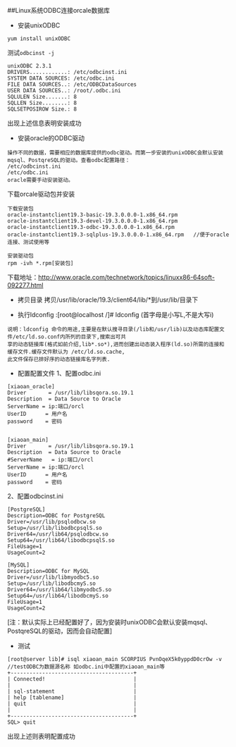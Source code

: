 ##Linux系统ODBC连接orcale数据库

- 安装unixODBC
```text
yum install unixODBC
```
测试`odbcinst -j`
```text
unixODBC 2.3.1
DRIVERS............: /etc/odbcinst.ini
SYSTEM DATA SOURCES: /etc/odbc.ini
FILE DATA SOURCES..: /etc/ODBCDataSources
USER DATA SOURCES..: /root/.odbc.ini
SQLULEN Size.......: 8
SQLLEN Size........: 8
SQLSETPOSIROW Size.: 8
```
出现上述信息表明安装成功

- 安装oracle的ODBC驱动
```text
操作不同的数据，需要相应的数据库提供的odbc驱动。而第一步安装的unixODBC会默认安装mqsql、PostqreSQL的驱动。查看odbc配置路径：
/etc/odbcinst.ini
/etc/odbc.ini
oracle需要手动安装驱动。
```
下载orcale驱动包并安装
```text
下载安装包
oracle-instantclient19.3-basic-19.3.0.0.0-1.x86_64.rpm
oracle-instantclient19.3-devel-19.3.0.0.0-1.x86_64.rpm
oracle-instantclient19.3-odbc-19.3.0.0.0-1.x86_64.rpm
oracle-instantclient19.3-sqlplus-19.3.0.0.0-1.x86_64.rpm   //便于oracle连接、测试使用等

安装驱动包
rpm -ivh *.rpm[安装包]
```
下载地址：http://www.oracle.com/technetwork/topics/linuxx86-64soft-092277.html 

- 拷贝目录
拷贝/usr/lib/oracle/19.3/client64/lib/*到/usr/lib/目录下

- 执行ldconfig :[root@localhost /]# ldconfig (首字母是小写L,不是大写i)
```text
说明：ldconfig 命令的用途,主要是在默认搜寻目录(/lib和/usr/lib)以及动态库配置文件/etc/ld.so.conf内所列的目录下,搜索出可共
享的动态链接库(格式如前介绍,lib*.so*),进而创建出动态装入程序(ld.so)所需的连接和缓存文件.缓存文件默认为 /etc/ld.so.cache,
此文件保存已排好序的动态链接库名字列表.
```

- 配置配置文件
1、配置odbc.ini
```text
[xiaoan_oracle]
Driver       = /usr/lib/libsqora.so.19.1
Description  = Data Source to Oracle
ServerName = ip:端口/orcl
UserID      = 用户名
password    = 密码


[xiaoan_main]
Driver       = /usr/lib/libsqora.so.19.1
Description  = Data Source to Oracle
#ServerName   = ip:端口/orcl
ServerName = ip:端口/orcl
UserID      = 用户名
password    = 密码
```
2、配置odbcinst.ini
```text
[PostgreSQL]
Description=ODBC for PostgreSQL
Driver=/usr/lib/psqlodbcw.so
Setup=/usr/lib/libodbcpsqlS.so
Driver64=/usr/lib64/psqlodbcw.so
Setup64=/usr/lib64/libodbcpsqlS.so
FileUsage=1
UsageCount=2

[MySQL]
Description=ODBC for MySQL
Driver=/usr/lib/libmyodbc5.so
Setup=/usr/lib/libodbcmyS.so
Driver64=/usr/lib64/libmyodbc5.so
Setup64=/usr/lib64/libodbcmyS.so
FileUsage=1
UsageCount=2
```
[注：默认实际上已经配置好了，因为安装时unixODBC会默认安装mqsql、PostqreSQL的驱动，因而会自动配置]


- 测试
```text
[root@server lib]# isql xiaoan_main SCORPIUS PvnOqeX5k0yppdD0crOw -v //testODBC为数据源名称 如odbc.ini中配置的xiaoan_main等
+---------------------------------------+
| Connected!                            |
|                                       |
| sql-statement                         |
| help [tablename]                      |
| quit                                  |
|                                       |
+---------------------------------------+
SQL> quit
```
出现上述则表明配置成功